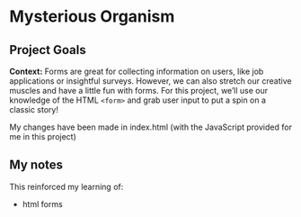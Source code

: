 ﻿# Mysterious Organism

## Project Goals

**Context:** Forms are great for collecting information on users, like job applications or insightful surveys. However, we can also stretch our creative muscles and have a little fun with forms. For this project, we’ll use our knowledge of the HTML `<form>` and grab user input to put a spin on a classic story!

My changes have been made in index.html (with the JavaScript provided for me in this project)

## My notes

This reinforced my learning of:

* html forms
